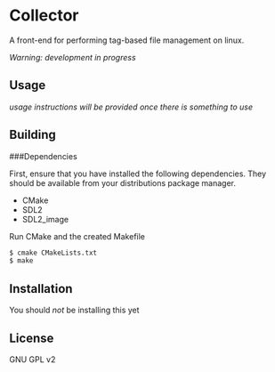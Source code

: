 Collector
=========

A front-end for performing tag-based file management on linux.

*Warning: development in progress*

Usage
-----

*usage instructions will be provided once there is something to use*


Building
--------

###Dependencies

First, ensure that you have installed the following dependencies. They should be available from your distributions package manager.

+ CMake
+ SDL2
+ SDL2_image

Run CMake and the created Makefile

```sh
$ cmake CMakeLists.txt
$ make
```

Installation
------------

You should *not* be installing this yet

License
-------

GNU GPL v2
